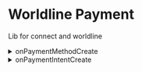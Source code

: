 # Worldline Payment

Lib for connect and worldline

<details><summary>onPaymentMethodCreate</summary>
It is the function for create payment method

#### Use

Example onPaymentMethodCreateProps

```ts
const data: onPaymentMethodCreateProps = {
    customer_code: "TestCustomerCode123451226",
    card: {
        name: "asdf2",
        number: "4030000010001234",
        expiry_month: 2,
        expiry_year: 24,
        cvd: "123",
    },
    billing: {
        name: "asdf2",
        address_line1: "2659 Douglas St",
        address_line2: "",
        city: "victoria",
        email_address: "asdf@asdf.com",
        province: "bc",
        country: "ca",
        postal_code: "V8T 4M3",
    },
};
```

```ts
const result: onPaymentMethodCreateResult | ErrorFenextjs =
    await wl.onPaymentMethodCreate(data);
```

Example onPaymentMethodCreateResult

```ts
{
    "code": 1,
    "message": "Operation Successful",
    "customer_code": "TestCustomerCode123q4562"
}
```

ErrorFenextjs

```ts
if (result instanceof ErrorFenextjs) {
    const { code, message, name, data, input, stack } = result;
}
```
</details>
<details><summary>onPaymentIntentCreate</summary>
It is the function for create payment intent

#### Use

Example onPaymentIntentCreateProps

```ts
const data: onPaymentIntentCreateProps = {

        amount:100,
        payment_method:'payment_profile',
        //if  payment_method == payment_profile
        payment_profile:{
            customer_code:"TestCustomerCode123451226",
        }
        //if  payment_method == card
        card:{
            name: "asdf2",
            number: "4030000010001234",
            expiry_month: 2,
            expiry_year: 24,
            cvd: "123",
        }
};
```

```ts
const result: onPaymentIntentCreateResult | ErrorFenextjs =
    await wl.onPaymentIntentCreate(data);
```

Example onPaymentIntentCreateResult

```ts
{
  "id": "10000002",
  "authorizing_merchant_id": 300213582,
  "approved": "1",
  "message_id": "1",
  "message": "Approved",
  "auth_code": "TEST",
  "created": "2023-11-09T12:35:27",
  "order_number": "10000002",
  "type": "P",
  "payment_method": "CC",
  "risk_score": 0,
  "amount": 100,
  "custom": { "ref1": "", "ref2": "", "ref3": "", "ref4": "", "ref5": "" },
  "card": {
    "card_type": "VI",
    "last_four": "1234",
    "card_bin": "403000",
    "address_match": 1,
    "postal_result": 1,
    "avs_result": "1",
    "cvd_result": "5",
    "avs": {
      "id": "Y",
      "message": "Street address and Postal/ZIP match.",
      "processed": true
    }
  },
  "links": [
    {
      "rel": "void",
      "href": "https://api.na.bambora.com/v1/payments/10000002/void",
      "method": "POST"
    },
    {
      "rel": "return",
      "href": "https://api.na.bambora.com/v1/payments/10000002/returns",
      "method": "POST"
    }
  ]
}

```

ErrorFenextjs

```ts
if (result instanceof ErrorFenextjs) {
    const { code, message, name, data, input, stack } = result;
}
```
</details>